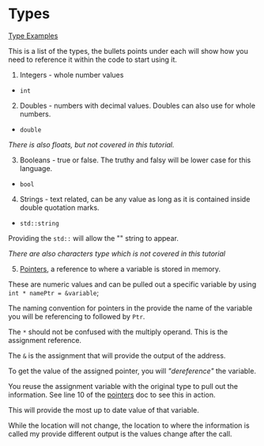 # Types

[Type Examples](./types.cpp)

This is a list of the types, the bullets points under each will show how you need to reference it within the code to start using it.

1. Integers - whole number values

- `int`

2. Doubles - numbers with decimal values. Doubles can also use for whole numbers.

- `double`

*There is also floats, but not covered in this tutorial.*

3. Booleans - true or false. The truthy and falsy will be lower case for this language.

- `bool`

4. Strings - text related, can be any value as long as it is contained inside double quotation marks.

- `std::string`

Providing the `std::` will allow the "" string to appear.

*There are also characters type which is not covered in this tutorial*

5. [Pointers](./pointers.cpp), a reference to where a variable is stored in memory.

These are numeric values and can be pulled out a specific variable by using `int * namePtr = &variable`;

The naming convention for pointers in the provide the name of the variable you will be referencing to followed by `Ptr`.

The `*` should not be confused with the multiply operand. This is the assignment reference.

The `&` is the assignment that will provide the output of the address.

To get the value of the assigned pointer, you will *"dereference"* the variable.

You reuse the assignment variable with the original type to pull out the information. See line 10 of the [pointers](./pointers.cpp) doc to see this in action.

This will provide the most up to date value of that variable.

While the location will not change, the location to where the information is called my provide different output is the values change after the call.